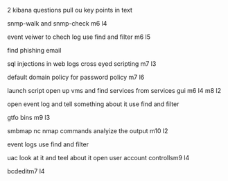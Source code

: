 
2 kibana questions
pull ou key points in text

snmp-walk and snmp-check m6 l4

event veiwer to chech log use find and filter m6 l5

find phishing email

sql injections in web logs cross eyed scripting m7 l3

default domain policy for password policy m7 l6

launch script open up vms and find services from services gui m6 l4 m8 l2


open event log and tell something about it use find and filter

gtfo bins m9 l3

smbmap nc nmap commands analyize the output m10 l2

event logs use find and filter

uac look at it and teel about it open user account controllsm9 l4

 bcdeditm7 l4 






























































































































































































































































































































































